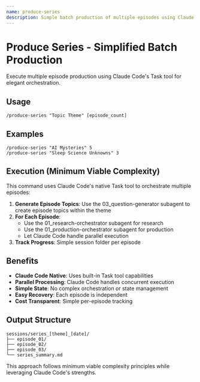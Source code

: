 ```yaml
---
name: produce-series
description: Simple batch production of multiple episodes using Claude Code's native capabilities
---
```


# Produce Series - Simplified Batch Production

Execute multiple episode production using Claude Code's Task tool for elegant orchestration.

## Usage

```
/produce-series "Topic Theme" [episode_count]
```

## Examples

```
/produce-series "AI Mysteries" 5
/produce-series "Sleep Science Unknowns" 3
```

## Execution (Minimum Viable Complexity)

This command uses Claude Code's native Task tool to orchestrate multiple episodes:

1. **Generate Episode Topics**: Use the 03_question-generator subagent to create episode topics within the theme
2. **For Each Episode**: 
   - Use the 01_research-orchestrator subagent for research
   - Use the 01_production-orchestrator subagent for production
   - Let Claude Code handle parallel execution
3. **Track Progress**: Simple session folder per episode

## Benefits

- **Claude Code Native**: Uses built-in Task tool capabilities
- **Parallel Processing**: Claude Code handles concurrent execution
- **Simple State**: No complex orchestration or state management
- **Easy Recovery**: Each episode is independent
- **Cost Transparent**: Simple per-episode tracking

## Output Structure

```
sessions/series_[theme]_[date]/
├── episode_01/
├── episode_02/
├── episode_03/
└── series_summary.md
```

This approach follows minimum viable complexity principles while leveraging Claude Code's strengths.